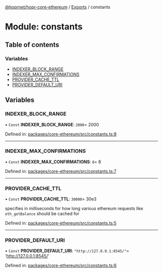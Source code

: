 [@hoprnet/hopr-core-ethereum](../README.md) / [Exports](../modules.md) / constants

# Module: constants

## Table of contents

### Variables

- [INDEXER_BLOCK_RANGE](constants.md#indexer_block_range)
- [INDEXER_MAX_CONFIRMATIONS](constants.md#indexer_max_confirmations)
- [PROVIDER_CACHE_TTL](constants.md#provider_cache_ttl)
- [PROVIDER_DEFAULT_URI](constants.md#provider_default_uri)

## Variables

### INDEXER_BLOCK_RANGE

• `Const` **INDEXER_BLOCK_RANGE**: `2000`= 2000

Defined in: [packages/core-ethereum/src/constants.ts:8](https://github.com/hoprnet/hoprnet/blob/448a47a/packages/core-ethereum/src/constants.ts#L8)

---

### INDEXER_MAX_CONFIRMATIONS

• `Const` **INDEXER_MAX_CONFIRMATIONS**: `8`= 8

Defined in: [packages/core-ethereum/src/constants.ts:7](https://github.com/hoprnet/hoprnet/blob/448a47a/packages/core-ethereum/src/constants.ts#L7)

---

### PROVIDER_CACHE_TTL

• `Const` **PROVIDER_CACHE_TTL**: `30000`= 30e3

specifies in milliseconds for how long various
ethereum requests like `eth_getBalance` should be cached for

Defined in: [packages/core-ethereum/src/constants.ts:5](https://github.com/hoprnet/hoprnet/blob/448a47a/packages/core-ethereum/src/constants.ts#L5)

---

### PROVIDER_DEFAULT_URI

• `Const` **PROVIDER_DEFAULT_URI**: `"http://127.0.0.1:8545/"`= 'http://127.0.0.1:8545/'

Defined in: [packages/core-ethereum/src/constants.ts:6](https://github.com/hoprnet/hoprnet/blob/448a47a/packages/core-ethereum/src/constants.ts#L6)
